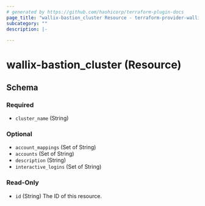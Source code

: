 ```yaml
---
# generated by https://github.com/hashicorp/terraform-plugin-docs
page_title: "wallix-bastion_cluster Resource - terraform-provider-wallix-bastion"
subcategory: ""
description: |-
  
---
```


# wallix-bastion_cluster (Resource)





<!-- schema generated by tfplugindocs -->
## Schema

### Required

- `cluster_name` (String)

### Optional

- `account_mappings` (Set of String)
- `accounts` (Set of String)
- `description` (String)
- `interactive_logins` (Set of String)

### Read-Only

- `id` (String) The ID of this resource.

